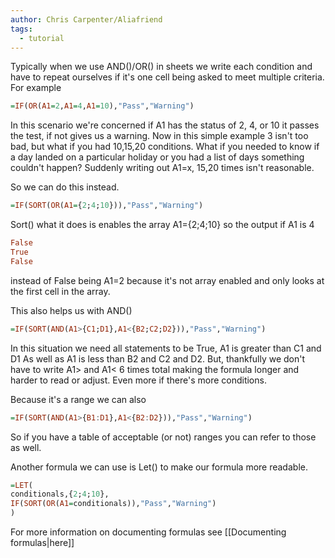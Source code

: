```yaml
---
author: Chris Carpenter/Aliafriend
tags:
  - tutorial
---
```

Typically when we use AND()/OR() in sheets we write each condition and have to repeat ourselves if it's one cell being asked to meet multiple criteria. For example

```haskell
=IF(OR(A1=2,A1=4,A1=10),"Pass","Warning")
```
In this scenario we're concerned if A1 has the status of 2, 4, or 10 it passes the test, if not gives us a warning. Now in this simple example 3 isn't too bad, but what if you had 10,15,20 conditions. What if you needed to know if a day landed on a particular holiday or you had a list of days something couldn't happen? Suddenly writing out A1=x, 15,20 times isn't reasonable.

So we can do this instead.

```haskell
=IF(SORT(OR(A1={2;4;10})),"Pass","Warning")
```

Sort() what it does is enables the array A1={2;4;10} so the output if A1 is 4
```haskell
False
True
False
```
instead of False being A1=2 because it's not array enabled and only looks at the first cell in the array.

This also helps us with AND()
```haskell
=IF(SORT(AND(A1>{C1;D1},A1<{B2;C2;D2})),"Pass","Warning")
```
In this situation we need all statements to be True,
A1 is greater than C1 and D1 
As well as
A1 is less than B2 and C2 and D2.
But, thankfully we don't have to write A1> and A1< 6 times total making the formula longer and harder to read or adjust. Even more if there's more conditions.

Because it's a range we can also

```haskell
=IF(SORT(AND(A1>{B1:D1},A1<{B2:D2})),"Pass","Warning")
```

So if you have a table of acceptable (or not) ranges you can refer to those as well.

Another formula we can use is Let() to make our formula more readable.
```haskell
=LET(
conditionals,{2;4;10},
IF(SORT(OR(A1=conditionals)),"Pass","Warning")
)
```

For more information on documenting formulas see [[Documenting formulas|here]]